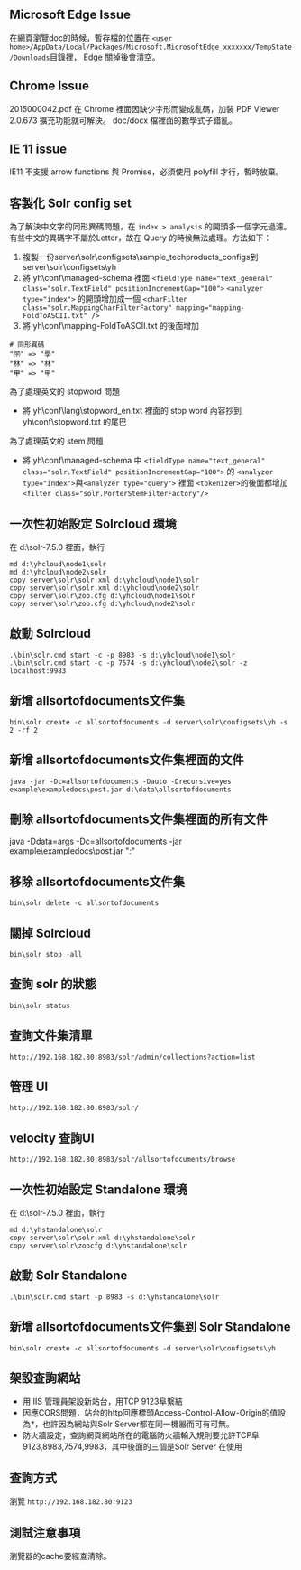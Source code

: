 

## Microsoft Edge Issue
在網頁瀏覽doc的時候，暫存檔的位置在 
`<user home>/AppData/Local/Packages/Microsoft.MicrosoftEdge_xxxxxxx/TempState/Downloads`目錄裡，
Edge 關掉後會清空。

## Chrome Issue
2015000042.pdf 在 Chrome 裡面因缺少字形而變成亂碼，加裝 PDF Viewer 2.0.673 擴充功能就可解決。 doc/docx 檔裡面的數學式子錯亂。


## IE 11 issue
IE11 不支援 arrow functions 與 Promise，必須使用 polyfill 才行，暫時放棄。

## 客製化 Solr config set
為了解決中文字的同形異碼問題，在 `index > analysis` 的開頭多一個字元過濾。有些中文的異碼字不屬於Letter，故在 Query 的時候無法處理。方法如下：
1. 複製一份server\solr\configsets\sample_techproducts_configs到server\solr\configsets\yh
1. 將 yh\conf\managed-schema 裡面
`<fieldType name="text_general" class="solr.TextField" positionIncrementGap="100">`
    `<analyzer type="index">` 的開頭增加成一個
        `<charFilter class="solr.MappingCharFilterFactory" mapping="mapping-FoldToASCII.txt" />`
1. 將 yh\conf\mapping-FoldToASCII.txt 的後面增加
```
# 同形異碼
"㈻" => "學"
"林" => "林"
"㆙" => "甲"
```
為了處理英文的 stopword 問題
* 將 yh\conf\lang\stopword_en.txt 裡面的 stop word 內容抄到 yh\conf\stopword.txt 的尾巴

為了處理英文的 stem 問題


* 將 yh\conf\managed-schema 中
`<fieldType name="text_general" class="solr.TextField" positionIncrementGap="100">` 的
`<analyzer type="index">`與`<analyzer type="query">` 裡面 `<tokenizer>`的後面都增加 `<filter class="solr.PorterStemFilterFactory"/>`



## 一次性初始設定 Solrcloud 環境
在 d:\solr-7.5.0 裡面，執行
```
md d:\yhcloud\node1\solr
md d:\yhcloud\node2\solr
copy server\solr\solr.xml d:\yhcloud\node1\solr
copy server\solr\solr.xml d:\yhcloud\node2\solr
copy server\solr\zoo.cfg d:\yhcloud\node1\solr
copy server\solr\zoo.cfg d:\yhcloud\node2\solr
```
## 啟動 Solrcloud
```
.\bin\solr.cmd start -c -p 8983 -s d:\yhcloud\node1\solr
.\bin\solr.cmd start -c -p 7574 -s d:\yhcloud\node2\solr -z localhost:9983
```
## 新增 allsortofdocuments文件集
```
bin\solr create -c allsortofdocuments -d server\solr\configsets\yh -s 2 -rf 2
```
## 新增 allsortofdocuments文件集裡面的文件
```
java -jar -Dc=allsortofdocuments -Dauto -Drecursive=yes example\exampledocs\post.jar d:\data\allsortofdocuments
```
## 刪除 allsortofdocuments文件集裡面的所有文件
java -Ddata=args -Dc=allsortofdocuments -jar example\exampledocs\post.jar "<delete><query>*:*</query></delete>"

## 移除 allsortofdocuments文件集 
```
bin\solr delete -c allsortofdocuments
```
## 關掉 Solrcloud
```
bin\solr stop -all
```
## 查詢 solr 的狀態
```
bin\solr status
```
## 查詢文件集清單
`http://192.168.182.80:8983/solr/admin/collections?action=list`

## 管理 UI
`http://192.168.182.80:8983/solr/`

## velocity 查詢UI
`http://192.168.182.80:8983/solr/allsortofocuments/browse`

## 一次性初始設定 Standalone 環境
在 d:\solr-7.5.0 裡面，執行
```
md d:\yhstandalone\solr
copy server\solr\solr.xml d:\yhstandalone\solr
copy server\solr\zoocfg d:\yhstandalone\solr
```
## 啟動 Solr Standalone
```
.\bin\solr.cmd start -p 8983 -s d:\yhstandalone\solr
```
## 新增 allsortofdocuments文件集到 Solr Standalone
```
bin\solr create -c allsortofdocuments -d server\solr\configsets\yh
```
## 架設查詢網站
* 用 IIS 管理員架設新站台，用TCP 9123阜繫結
* 因應CORS問題，站台的http回應標頭Access-Control-Allow-Origin的值設為*，也許因為網站與Solr Server都在同一機器而可有可無。
* 防火牆設定，查詢網頁網站所在的電腦防火牆輸入規則要允許TCP阜9123,8983,7574,9983，其中後面的三個是Solr Server 在使用

## 查詢方式
瀏覽 `http://192.168.182.80:9123`

## 測試注意事項
瀏覽器的cache要經查清除。

